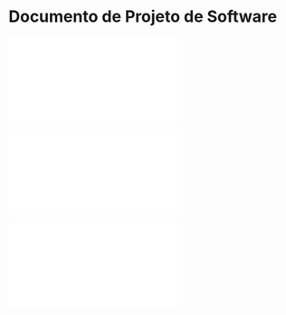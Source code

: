 # Documento de Projeto de Software

![Projeto de Arquitetura](projArquitetura.md)

![Projeto de Dados](projDados.md)

![Projeto de Algoritmos](projAlgoritmos.md)
